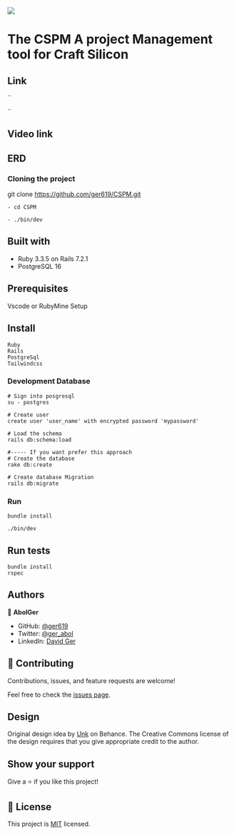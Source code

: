 
![](https://img.shields.io/badge/Microverse-blueviolet)
# The CSPM A project Management tool for Craft Silicon

> 

## Link
``

``
## Video link



## ERD


### Cloning the project

git clone https://github.com/ger619/CSPM.git <Your-Build-Directory>
``` 
- cd CSPM

- ./bin/dev
```


## Built with
- Ruby 3.3.5 on Rails 7.2.1
- PostgreSQL 16

## Prerequisites

Vscode or RubyMine
Setup




## Install
    Ruby
    Rails
    PostgreSql
    Tailwindcss

### Development Database

```
# Sign into posgresql
su - postgres

# Create user
create user 'user_name' with encrypted password 'mypassword'

# Load the schema
rails db:schema:load

#----- If you want prefer this approach
# Create the database
rake db:create

# Create database Migration
rails db:migrate
```

### Run

```
bundle install

./bin/dev
```

## Run tests
```
bundle install
rspec
```

## Authors

👤 **AbolGer**

- GitHub: [@ger619](https://github.com/ger619)
- Twitter: [@ger_abol]()
- LinkedIn: [David Ger](https://linkedin.com/in/david-ger-426b4576)


## 🤝 Contributing

Contributions, issues, and feature requests are welcome!

Feel free to check the [issues page](https://github.com/ger619/CSPM/issues).

## Design

Original design idea by [Unk](Link) on Behance.
The Creative Commons license of the design requires that you give appropriate credit to the author.
## Show your support

Give a ⭐️ if you like this project!

## 📝 License

This project is [MIT](./MIT.md) licensed.
